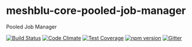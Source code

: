 # meshblu-core-pooled-job-manager
Pooled Job Manager

[![Build Status](https://travis-ci.org/octoblu/meshblu-core-pooled-job-manager.svg?branch=master)](https://travis-ci.org/octoblu/meshblu-core-pooled-job-manager)
[![Code Climate](https://codeclimate.com/github/octoblu/meshblu-core-pooled-job-manager/badges/gpa.svg)](https://codeclimate.com/github/octoblu/meshblu-core-pooled-job-manager)
[![Test Coverage](https://codeclimate.com/github/octoblu/meshblu-core-pooled-job-manager/badges/coverage.svg)](https://codeclimate.com/github/octoblu/meshblu-core-pooled-job-manager)
[![npm version](https://badge.fury.io/js/meshblu-core-pooled-job-manager.svg)](http://badge.fury.io/js/meshblu-core-pooled-job-manager)
[![Gitter](https://badges.gitter.im/octoblu/help.svg)](https://gitter.im/octoblu/help)
